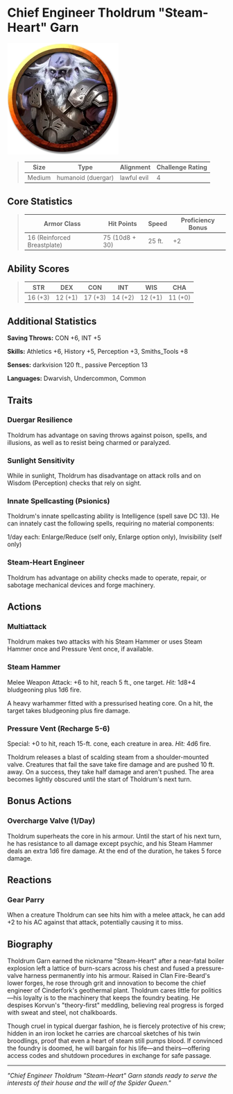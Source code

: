 # Chief Engineer Tholdrum "Steam-Heart" Garn

<link rel="stylesheet" href="../drow_theme.css">

![Chief Engineer Tholdrum "Steam-Heart" Garn](../images/chief_engineer_tholdrum.webp)

> | **Size** | **Type** | **Alignment** | **Challenge Rating** |
> |----------|----------|---------------|----------------------|
> | Medium | humanoid (duergar) | lawful evil | 4 |

## Core Statistics

> | **Armor Class** | **Hit Points** | **Speed** | **Proficiency Bonus** |
> |-----------------|----------------|-----------|------------------------|
> | 16 (Reinforced Breastplate) | 75 (10d8 + 30) | 25 ft. | +2 |

## Ability Scores

> | **STR** | **DEX** | **CON** | **INT** | **WIS** | **CHA** |
> |---------|---------|---------|---------|---------|---------|
> | 16 (+3) | 12 (+1) | 17 (+3) | 14 (+2) | 12 (+1) | 11 (+0) |

## Additional Statistics

**Saving Throws:** CON +6, INT +5

**Skills:** Athletics +6, History +5, Perception +3, Smiths_Tools +8

**Senses:** darkvision 120 ft., passive Perception 13

**Languages:** Dwarvish, Undercommon, Common

## Traits

### Duergar Resilience
Tholdrum has advantage on saving throws against poison, spells, and illusions, as well as to resist being charmed or paralyzed.

### Sunlight Sensitivity
While in sunlight, Tholdrum has disadvantage on attack rolls and on Wisdom (Perception) checks that rely on sight.

### Innate Spellcasting (Psionics)
Tholdrum's innate spellcasting ability is Intelligence (spell save DC 13). He can innately cast the following spells, requiring no material components:

1/day each: Enlarge/Reduce (self only, Enlarge option only), Invisibility (self only)

### Steam-Heart Engineer
Tholdrum has advantage on ability checks made to operate, repair, or sabotage mechanical devices and forge machinery.

## Actions

### Multiattack
Tholdrum makes two attacks with his Steam Hammer or uses Steam Hammer once and Pressure Vent once, if available.

### Steam Hammer
Melee Weapon Attack: +6 to hit, reach 5 ft., one target. *Hit:* 1d8+4 bludgeoning plus 1d6 fire.

A heavy warhammer fitted with a pressurised heating core. On a hit, the target takes bludgeoning plus fire damage.

### Pressure Vent (Recharge 5-6)
Special: +0 to hit, reach 15-ft. cone, each creature in area. *Hit:* 4d6 fire.

Tholdrum releases a blast of scalding steam from a shoulder-mounted valve. Creatures that fail the save take fire damage and are pushed 10 ft. away. On a success, they take half damage and aren't pushed. The area becomes lightly obscured until the start of Tholdrum's next turn.

## Bonus Actions

### Overcharge Valve (1/Day)
Tholdrum superheats the core in his armour. Until the start of his next turn, he has resistance to all damage except psychic, and his Steam Hammer deals an extra 1d6 fire damage. At the end of the duration, he takes 5 force damage.

## Reactions

### Gear Parry
When a creature Tholdrum can see hits him with a melee attack, he can add +2 to his AC against that attack, potentially causing it to miss.

## Biography

Tholdrum Garn earned the nickname "Steam-Heart" after a near-fatal boiler explosion left a lattice of burn-scars across his chest and fused a pressure-valve harness permanently into his armour. Raised in Clan Fire-Beard's lower forges, he rose through grit and innovation to become the chief engineer of Cinderfork's geothermal plant. Tholdrum cares little for politics—his loyalty is to the machinery that keeps the foundry beating. He despises Korvun's "theory-first" meddling, believing real progress is forged with sweat and steel, not chalkboards.

Though cruel in typical duergar fashion, he is fiercely protective of his crew; hidden in an iron locket he carries are charcoal sketches of his twin broodlings, proof that even a heart of steam still pumps blood. If convinced the foundry is doomed, he will bargain for his life—and theirs—offering access codes and shutdown procedures in exchange for safe passage.

---

*"Chief Engineer Tholdrum "Steam-Heart" Garn stands ready to serve the interests of their house and the will of the Spider Queen."*
